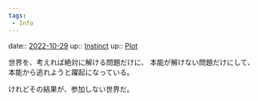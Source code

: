 ```yaml
---
tags:
 - Info
---
```


date:: [2022-10-29](Daily_Note/2022-10-29.md)
up:: [Instinct](../Bar/Novel/Topics/Instinct.md)
up:: [Plot](../Bar/Novel/Chaos/Plot.md)

世界を、考えれば絶対に解ける問題だけに、
本能が解けない問題だけにして、
本能から逃れようと躍起になっている。

けれどその結果が、参加しない世界だ。
